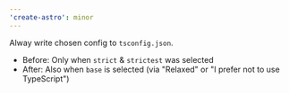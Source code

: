 ```yaml
---
'create-astro': minor
---
```


Alway write chosen config to `tsconfig.json`.

- Before: Only when `strict` & `strictest` was selected
- After: Also when `base` is selected (via "Relaxed" or "I prefer not to use TypeScript")

